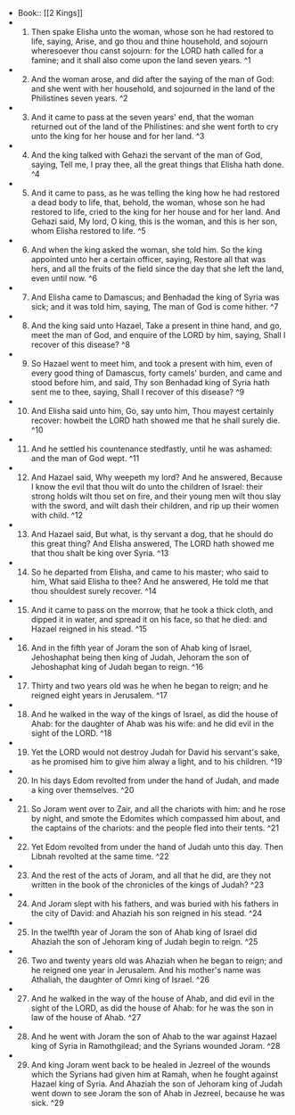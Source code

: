 - Book:: [[2 Kings]]
- 1. Then spake Elisha unto the woman, whose son he had restored to life, saying, Arise, and go thou and thine household, and sojourn wheresoever thou canst sojourn: for the LORD hath called for a famine; and it shall also come upon the land seven years. ^1
- 2. And the woman arose, and did after the saying of the man of God: and she went with her household, and sojourned in the land of the Philistines seven years. ^2
- 3. And it came to pass at the seven years' end, that the woman returned out of the land of the Philistines: and she went forth to cry unto the king for her house and for her land. ^3
- 4. And the king talked with Gehazi the servant of the man of God, saying, Tell me, I pray thee, all the great things that Elisha hath done. ^4
- 5. And it came to pass, as he was telling the king how he had restored a dead body to life, that, behold, the woman, whose son he had restored to life, cried to the king for her house and for her land. And Gehazi said, My lord, O king, this is the woman, and this is her son, whom Elisha restored to life. ^5
- 6. And when the king asked the woman, she told him. So the king appointed unto her a certain officer, saying, Restore all that was hers, and all the fruits of the field since the day that she left the land, even until now. ^6
- 7. And Elisha came to Damascus; and Benhadad the king of Syria was sick; and it was told him, saying, The man of God is come hither. ^7
- 8. And the king said unto Hazael, Take a present in thine hand, and go, meet the man of God, and enquire of the LORD by him, saying, Shall I recover of this disease? ^8
- 9. So Hazael went to meet him, and took a present with him, even of every good thing of Damascus, forty camels' burden, and came and stood before him, and said, Thy son Benhadad king of Syria hath sent me to thee, saying, Shall I recover of this disease? ^9
- 10. And Elisha said unto him, Go, say unto him, Thou mayest certainly recover: howbeit the LORD hath showed me that he shall surely die. ^10
- 11. And he settled his countenance stedfastly, until he was ashamed: and the man of God wept. ^11
- 12. And Hazael said, Why weepeth my lord? And he answered, Because I know the evil that thou wilt do unto the children of Israel: their strong holds wilt thou set on fire, and their young men wilt thou slay with the sword, and wilt dash their children, and rip up their women with child. ^12
- 13. And Hazael said, But what, is thy servant a dog, that he should do this great thing? And Elisha answered, The LORD hath showed me that thou shalt be king over Syria. ^13
- 14. So he departed from Elisha, and came to his master; who said to him, What said Elisha to thee? And he answered, He told me that thou shouldest surely recover. ^14
- 15. And it came to pass on the morrow, that he took a thick cloth, and dipped it in water, and spread it on his face, so that he died: and Hazael reigned in his stead. ^15
- 16. And in the fifth year of Joram the son of Ahab king of Israel, Jehoshaphat being then king of Judah, Jehoram the son of Jehoshaphat king of Judah began to reign. ^16
- 17. Thirty and two years old was he when he began to reign; and he reigned eight years in Jerusalem. ^17
- 18. And he walked in the way of the kings of Israel, as did the house of Ahab: for the daughter of Ahab was his wife: and he did evil in the sight of the LORD. ^18
- 19. Yet the LORD would not destroy Judah for David his servant's sake, as he promised him to give him alway a light, and to his children. ^19
- 20. In his days Edom revolted from under the hand of Judah, and made a king over themselves. ^20
- 21. So Joram went over to Zair, and all the chariots with him: and he rose by night, and smote the Edomites which compassed him about, and the captains of the chariots: and the people fled into their tents. ^21
- 22. Yet Edom revolted from under the hand of Judah unto this day. Then Libnah revolted at the same time. ^22
- 23. And the rest of the acts of Joram, and all that he did, are they not written in the book of the chronicles of the kings of Judah? ^23
- 24. And Joram slept with his fathers, and was buried with his fathers in the city of David: and Ahaziah his son reigned in his stead. ^24
- 25. In the twelfth year of Joram the son of Ahab king of Israel did Ahaziah the son of Jehoram king of Judah begin to reign. ^25
- 26. Two and twenty years old was Ahaziah when he began to reign; and he reigned one year in Jerusalem. And his mother's name was Athaliah, the daughter of Omri king of Israel. ^26
- 27. And he walked in the way of the house of Ahab, and did evil in the sight of the LORD, as did the house of Ahab: for he was the son in law of the house of Ahab. ^27
- 28. And he went with Joram the son of Ahab to the war against Hazael king of Syria in Ramothgilead; and the Syrians wounded Joram. ^28
- 29. And king Joram went back to be healed in Jezreel of the wounds which the Syrians had given him at Ramah, when he fought against Hazael king of Syria. And Ahaziah the son of Jehoram king of Judah went down to see Joram the son of Ahab in Jezreel, because he was sick. ^29
